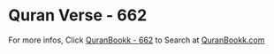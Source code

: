 # Quran Verse - 662 

For more infos, Click [QuranBookk - 662](https://www.quranbookk.com/quran/search?q=662) to Search at [QuranBookk.com](http://quranbookk.com/)